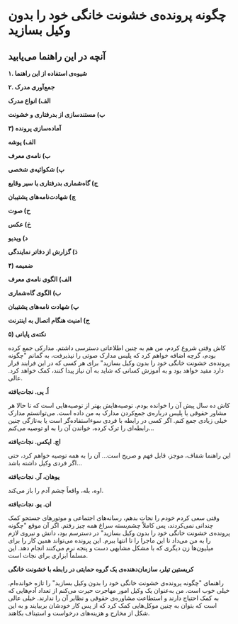 # چگونه پرونده‌ی خشونت خانگی خود را بدون وکیل بسازید

## آنچه در این راهنما می‌یابید

**۱. شیوه‌ی استفاده از این راهنما**

**۲. جمع‌آوری مدرک**

**الف\) انواع مدرک**

**ب\) مستندسازی از بدرفتاری و خشونت**

**۳\) آماده‌سازی پروند‌ه‌**

**الف\) پوشه**

**ب\) نامه‌ی معرف**

**پ\) شکوائیه‌ی شخصی**

**ج\) گاه‌شماری بدرفتاری یا سیر وقایع**

**چ\) شهادت‌نامه‌‌های پشتیبان**

**ح\) صوت**

**خ\) عکس**

**د\) ویدیو**

**ذ\) گزارش از دفاتر نمایندگی**

**۴\) ضمیمه**

**الف\) الگوی نامه‌ی معرف**

**ب\) الگوی گاه‌شماری**

**پ\) شهادت نامه‌‌های پشتیبان**

**ج\) امنیت هنگام اتصال به اینترنت**

**۵\) نکته‌ی پایانی**

کاش وقتی شروع کردم، من هم به چنین اطلاعاتی دسترسی داشتم. مدارکی جمع کرده بودم، گرچه اضافه خواهم کرد که پلیس مدارک صوتی را نپذیرفت، به گمانم "چگونه پرونده‌ی خشونت خانگی خود را بدون وکیل بسازید" برای هر کسی که در این فرایند قرار دارد مفید خواهد بود و به آموزش کسانی که شاید به آن نیاز پیدا کنند، کمک خواهد کرد. عالی.

**اُ. پی. نجات‌یافته**

کاش ده سال پیش آن را خوانده بودم. توصیه‌هایش بهتر از توصیه‌هایی است که تا حالا هر مشاور حقوقی یا پلیس درباره‌ی جمع‌کردن مدارک به من داده است. می‌توانستم مدارک خیلی زیادی جمع کنم. اگر کسی در رابطه‌ با فردی سوء‌استفاده‌گر است یا به‌تازگی چنین رابطه‌ای را ترک کرده، خواندن آن را به او توصیه می‌کنم...

**اچ. ایکس. نجات‌یافته**

این راهنما شفاف، موجز، قابل فهم و صریح است... آن را به همه توصیه‌ خواهم کرد، حتی اگر فردی وکیل داشته باشد...

**یوهان، آر. نجات‌یافته**

اوه، بله، واقعاً چشم آدم را باز می‌کند.

**ان. یو. نجات‌یافته**

وقتی سعی کردم خودم را نجات بدهم، رسانه‌های اجتماعی و موتورهای جستجو کمک چندانی نمی‌کردند، پس کاملاً چشم‌بسته سراغ همه چیز رفتم. اگر آن موقع "چگونه پروند‌ه‌ی خشونت خانگی خود را بدون وکیل بسازید" در دسترسم بود، دانش و نیروی لازم را به من می‌داد تا این ماجرا را تا انتها ببرم. این پرونده می‌تواند همین کار را برای میلیون‌ها زن دیگری که با مشکل مشابهی دست و پنجه نرم می‌کنند انجام دهد. این مسلماً ابزاری برای نجات است.

**کریستین تیلر، سازمان‌دهنده‌ی یک گروه حمایتی در رابطه با خشونت خانگی**

راهنمای "چگونه پرونده‌ی خشونت خانگی خود را بدون وکیل بسازید" را تازه خوانده‌ام. خیلی خوب است. من به‌عنوان یک وکیل امور مهاجرت حیرت می‌کنم از تعداد آدم‌هایی که به کمک احتیاج دارند و استطاعت مشاوره‌ی حقوقی و نظایر آن را ندارند. خیلی عالی است که بتوان به چنین موکل‌هایی کمک کرد که از پس کار خودشان بربیایند و به این شکل از مخارج و هزینه‌های درخواست‌ و استیناف بکاهند.

  


